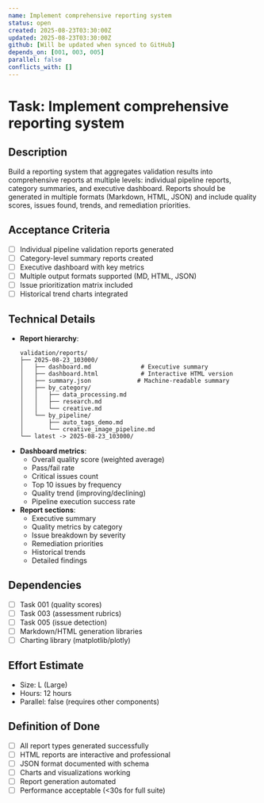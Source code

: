 ```yaml
---
name: Implement comprehensive reporting system
status: open
created: 2025-08-23T03:30:00Z
updated: 2025-08-23T03:30:00Z
github: [Will be updated when synced to GitHub]
depends_on: [001, 003, 005]
parallel: false
conflicts_with: []
---
```


# Task: Implement comprehensive reporting system

## Description
Build a reporting system that aggregates validation results into comprehensive reports at multiple levels: individual pipeline reports, category summaries, and executive dashboard. Reports should be generated in multiple formats (Markdown, HTML, JSON) and include quality scores, issues found, trends, and remediation priorities.

## Acceptance Criteria
- [ ] Individual pipeline validation reports generated
- [ ] Category-level summary reports created
- [ ] Executive dashboard with key metrics
- [ ] Multiple output formats supported (MD, HTML, JSON)
- [ ] Issue prioritization matrix included
- [ ] Historical trend charts integrated

## Technical Details
- **Report hierarchy**:
  ```
  validation/reports/
  ├── 2025-08-23_103000/
  │   ├── dashboard.md              # Executive summary
  │   ├── dashboard.html            # Interactive HTML version
  │   ├── summary.json             # Machine-readable summary
  │   ├── by_category/
  │   │   ├── data_processing.md
  │   │   ├── research.md
  │   │   └── creative.md
  │   └── by_pipeline/
  │       ├── auto_tags_demo.md
  │       └── creative_image_pipeline.md
  └── latest -> 2025-08-23_103000/
  ```
- **Dashboard metrics**:
  - Overall quality score (weighted average)
  - Pass/fail rate
  - Critical issues count
  - Top 10 issues by frequency
  - Quality trend (improving/declining)
  - Pipeline execution success rate
- **Report sections**:
  - Executive summary
  - Quality metrics by category
  - Issue breakdown by severity
  - Remediation priorities
  - Historical trends
  - Detailed findings

## Dependencies
- [ ] Task 001 (quality scores)
- [ ] Task 003 (assessment rubrics)
- [ ] Task 005 (issue detection)
- [ ] Markdown/HTML generation libraries
- [ ] Charting library (matplotlib/plotly)

## Effort Estimate
- Size: L (Large)
- Hours: 12 hours
- Parallel: false (requires other components)

## Definition of Done
- [ ] All report types generated successfully
- [ ] HTML reports are interactive and professional
- [ ] JSON format documented with schema
- [ ] Charts and visualizations working
- [ ] Report generation automated
- [ ] Performance acceptable (<30s for full suite)